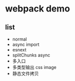 # webpack demo

## list

- normal
- async import
- esnext
- splitChunks async
- 多入口
- 多类型输出 css image
- 静态文件拷贝
